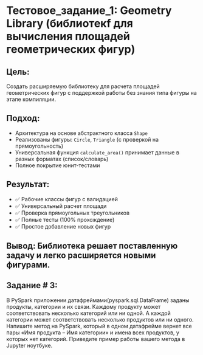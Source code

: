 # **Тестовое_задание_1:** Geometry Library (библиотекf для вычисления площадей геометрических фигур)

## **Цель:** 

Создать расширяемую библиотеку для расчета площадей геометрических фигур с поддержкой работы без знания типа фигуры на этапе компиляции.

## **Подход:**
- Архитектура на основе абстрактного класса `Shape`
- Реализованы фигуры: `Circle`, `Triangle` (с проверкой на прямоугольность)
- Универсальная функция `calculate_area()` принимает данные в разных форматах (список/словарь)
- Полное покрытие юнит-тестами

## **Результат:**
- ✅ Рабочие классы фигур с валидацией
- ✅ Универсальный расчет площади
- ✅ Проверка прямоугольных треугольников  
- ✅ Полные тесты (100% прохождение)
- ✅ Простое добавление новых фигур

## **Вывод:** Библиотека решает поставленную задачу и легко расширяется новыми фигурами.

## Задание # 3:

В PySpark приложении датафреймами(pyspark.sql.DataFrame) заданы продукты, категории и их связи. Каждому продукту может соответствовать несколько категорий или ни одной. А каждой категории может соответствовать несколько продуктов или ни одного. Напишите метод на PySpark, который в одном датафрейме вернет все пары «Имя продукта – Имя категории» и имена всех продуктов, у которых нет категорий. Приведите пример работы вашего метода в Jupyter ноутбуке.

